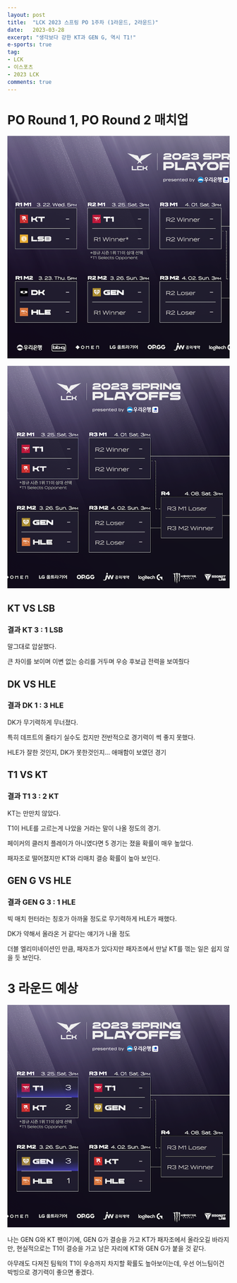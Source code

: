 ```yaml
---
layout: post
title:  "LCK 2023 스프링 PO 1주차 (1라운드, 2라운드)"
date:   2023-03-28
excerpt: "생각보다 강한 KT과 GEN G, 역시 T1!"
e-sports: true
tag:
- LCK
- 이스포츠
- 2023 LCK
comments: true
---
```


# PO Round 1, PO Round 2 매치업

![매치업](../img/2023/lck/spring_po1.png)

![매치업](../img/2023/lck/spring_po2.png)

## KT VS LSB 

### 결과 KT 3 : 1 LSB

말그대로 압살했다.

큰 차이를 보이며 이변 없는 승리를 거두며 우승 후보급 전력을 보여줬다

## DK VS HLE

### 결과 DK 1 : 3 HLE

DK가 무기력하게 무너졌다.

특히 데프트의 줄타기 실수도 컸지만 전반적으로 경기력이 썩 좋지 못했다.

HLE가 잘한 것인지, DK가 못한것인지... 애매함이 보였던 경기

## T1 VS KT

### 결과 T1 3 : 2 KT

KT는 만만치 않았다.

T1이 HLE를 고르는게 나았을 거라는 말이 나올 정도의 경기.

페이커의 클러치 플레이가 아니였다면 5 경기는 졌을 확률이 매우 높았다.

패자조로 떨어졌지만 KT와 리매치 결승 확률이 높아 보인다.

## GEN G VS HLE

### 결과 GEN G 3 : 1 HLE

빅 매치 헌터라는 칭호가 아까울 정도로 무기력하게 HLE가 패했다.

DK가 약해서 올라온 거 같다는 얘기가 나올 정도

더블 엘리미네이션인 만큼, 패자조가 있다지만 패자조에서 만날 KT를 꺾는 일은 쉽지 않을 듯 보인다.

# 3 라운드 예상

![매치업](../img/2023/lck/spring_po3.png)

나는 GEN G와 KT 팬이기에, GEN G가 결승을 가고 KT가 패자조에서 올라오길 바라지만, 현실적으로는 T1이 결승을 가고 남은 자리에 KT와 GEN G가 붙을 것 같다.

아무래도 다져진 팀웍의 T1이 우승까지 차지할 확률도 높아보이는데, 우선 어느팀이건 박빙으로 경기력이 좋으면 좋겠다.
